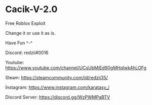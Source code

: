 # Cacik-V-2.0
Free Roblox Exploit

Change it or use it as is.

Have Fun ^-^

Discord: redzii#0016

Youtube: https://www.youtube.com/channel/UCsUbMjEd90gMHqlwk4hLOFg

Steam: https://steamcommunity.com/id/redzii35/

İnstagram: https://www.instagram.com/karatasy_/

Discord Server: https://discord.gg/WzPWMPaBTV
